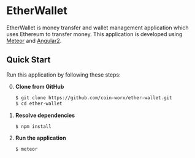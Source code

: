 # EtherWallet
EtherWallet is money transfer and wallet management application which uses Ethereum to transfer money. This application is developed using [Meteor](https://www.meteor.com/) and [Angular2](https://angular.io).

## Quick Start
Run this application by following these steps:

0. **Clone from GitHub**

    ```sh
    $ git clone https://github.com/coin-worx/ether-wallet.git
    $ cd ether-wallet
    ```

0. **Resolve dependencies**

    ```sh
    $ npm install
    ```

0. **Run the application**

    ```sh
    $ meteor
    ```
